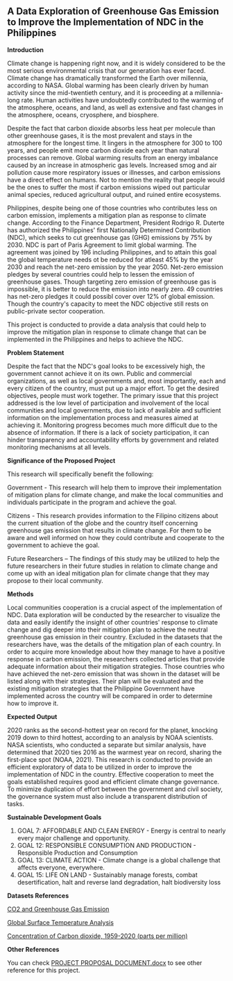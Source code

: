 ## **A Data Exploration of Greenhouse Gas Emission to Improve the Implementation of NDC in the Philippines**

**Introduction**

Climate change is happening right now, and it is widely considered to be the most serious environmental crisis that our generation has ever faced. Climate change has dramatically transformed the Earth over millennia, according to NASA. Global warming has been clearly driven by human activity since the mid-twentieth century, and it is proceeding at a millennia-long rate. Human activities have undoubtedly contributed to the warming of the atmosphere, oceans, and land, as well as extensive and fast changes in the atmosphere, oceans, cryosphere, and biosphere. 

Despite the fact that carbon dioxide absorbs less heat per molecule than other greenhouse gases, it is the most prevalent and stays in the atmosphere for the longest time. It lingers in the atmosphere for 300 to 100 years, and people emit more carbon dioxide each year than natural processes can remove. Global warming results from an energy imbalance caused by an increase in atmospheric gas levels. Increased smog and air pollution cause more respiratory issues or illnesses, and carbon emissions have a direct effect on humans. Not to mention the reality that people would be the ones to suffer the most if carbon emissions wiped out particular animal species, reduced agricultural output, and ruined entire ecosystems.

Philippines, despite being one of those countries who contributes less on carbon emission, implements a mitigation plan as response to climate change. According to the Finance Department, President Rodrigo R. Duterte has authorized the Philippines' first Nationally Determined Contribution (NDC), which seeks to cut greenhouse gas (GHG) emissions by 75% by 2030. NDC is part of Paris Agreement to limit global warming. The agreement was joined by 196 including Philippines, and to attain this goal the global temperature needs ot be reduced for atleast 45% by the year 2030 and reach the net-zero emission by the year 2050. Net-zero emission pledges by several countries could help to lessen the emission of greenhouse gases. Though targeting zero emission of greenhouse gas is impossible, it is better to reduce the emission into nearly zero. 49 countries has net-zero pledges it could possibl cover over 12% of global emission. Though the country's capacity to meet the NDC objective still rests on public-private sector cooperation. 

This project is conducted to provide a data analysis that could help to improve the mitigation plan in response to climate change that can be implemented in the Philippines and helps to achieve the NDC. 


**Problem Statement**

Despite the fact that the NDC's goal looks to be excessively high, the government cannot achieve it on its own. Public and commercial organizations, as well as local governments and, most importantly, each and every citizen of the country, must put up a major effort. To get the desired objectives, people must work together. The primary issue that this project addressed is the low level of participation and involvement of  the local communities and local governments, due to lack of available and sufficient information on the implementation process and measures aimed at achieving it. Monitoring progress becomes much more difficult due to the absence of information. If there is a lack of society participation, it can hinder transparency and accountability efforts by government and related monitoring mechanisms at all levels.

**Significance of the Proposed Project**

This research will specifically benefit the following:
      
Government - This research will help them to improve their implementation of mitigation plans for climate change, and make the local communities and individuals participate in the program and achieve the goal.  

Citizens - This research provides information to the Filipino citizens about the current situation of the globe and the country itself concerning greenhouse gas emission that results in climate change. For them to be aware and well informed on how they could contribute and cooperate to the government to achieve the goal.

Future Researchers – The findings of this study may be utilized to help the future researchers in their future studies in relation to climate change and come up with an ideal mitigation plan for climate change that they may propose to their local community.

**Methods**

Local communities cooperation is a crucial aspect of the implementation of NDC. Data exploration will be conducted by the researcher to visualize the data and easily identify the insight of other countries' response to climate change and dig deeper into their mitigation plan to achieve the neutral greenhouse gas emission in their country. Excluded in the datasets that the researchers have, was the details of the mitigation plan of each country. In order to acquire more knowledge about how they manage to have a positive response in carbon emission, the researchers collected articles that provide adequate information about their mitigation strategies. Those countries who have achieved the net-zero emission that was shown in the dataset will be listed along with their strategies. Their plan will be evaluated and the existing mitigation strategies that the Philippine Government have implemented across the country will be compared in order to determine how to improve it.

**Expected Output**

2020 ranks as the second-hottest year on record for the planet, knocking 2019 down to third hottest, according to an analysis by NOAA scientists. NASA scientists, who conducted a separate but similar analysis, have determined that 2020 ties 2016 as the warmest year on record, sharing the first-place spot (NOAA, 2021). This research is conducted to provide an efficient exploratory of data to be utilized in order to improve the implementation of NDC in the country. Effective cooperation to meet the goals established requires good and efficient climate change governance. To minimize duplication of effort between the government and civil society, the governance system must also include a transparent distribution of tasks.

**Sustainable Development Goals**
1. GOAL 7: AFFORDABLE AND CLEAN ENERGY - Energy is central to nearly every major challenge and opportunity.
2. GOAL 12: RESPONSIBLE CONSUMPTION AND PRODUCTION - Responsible Production and Consumption
3. GOAL 13: CLIMATE ACTION - Climate change is a global challenge that affects everyone, everywhere.
4. GOAL 15: LIFE ON LAND - Sustainably manage forests, combat desertification, halt and reverse land degradation, halt biodiversity loss

**Datasets References**

[CO2 and Greenhouse Gas Emission](https://github.com/marielzguerra/ITBA-3207_TeamCodePoltergiests/files/8424271/co2-emissions-and-gdp.2.xlsx)

[Global Surface Temperature Analysis](https://github.com/marielzguerra/ITBA-3207_TeamCodePoltergiests/files/8424269/GLB.Ts%2BdSST.xlsx)

[Concentration of Carbon dioxide, 1959-2020 (parts per million)](https://github.com/marielzguerra/ITBA-3207_TeamCodePoltergiests/files/8460662/download.xlsx)



**Other References**

You can check [PROJECT PROPOSAL DOCUMENT.docx](https://github.com/marielzguerra/ITBA-3207_TeamCodePoltergiests/files/8424285/PROJECT.PROPOSAL.DOCUMENT.docx) to see other reference for this project.



